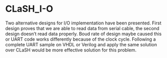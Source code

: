 # CLaSH_I-O
Two alternative designs for I/O implementation have been presented. First design
proves that we are able to read data from serial cable, the second design doesn’t
read data properly. Boud rate of design maybe caused this or UART code works
differently because of the clock cycle. Following a complete UART sample on
VHDL or Verilog and apply the same solution over CLaSH would be more effective
solution for this problem.

